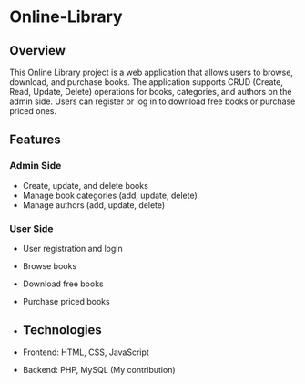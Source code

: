 # Online-Library

## Overview

This Online Library project is a web application that allows users to browse, download, and purchase books. The application supports CRUD (Create, Read, Update, Delete) operations for books, categories, and authors on the admin side. Users can register or log in to download free books or purchase priced ones.

## Features

### Admin Side

- Create, update, and delete books
- Manage book categories (add, update, delete)
- Manage authors (add, update, delete)

### User Side

- User registration and login
- Browse books
- Download free books
- Purchase priced books

- ## Technologies

- Frontend: HTML, CSS, JavaScript
- Backend: PHP, MySQL (My contribution)
